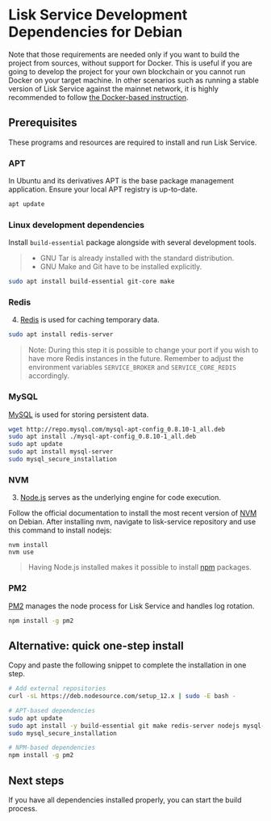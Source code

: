 # Lisk Service Development Dependencies for Debian

Note that those requirements are needed only if you want to build the project from sources, without support for Docker. This is useful if you are going to develop the project for your own blockchain or you cannot run Docker on your target machine. In other scenarios such as running a stable version of Lisk Service against the mainnet network, it is highly recommended to follow [the Docker-based instruction](./prerequisites_docker_macos.md).

## Prerequisites

These programs and resources are required to install and run Lisk Service.

### APT

In Ubuntu and its derivatives APT is the base package management application. Ensure your local APT registry is up-to-date.

```bash
apt update
```

### Linux development dependencies

Install `build-essential` package alongside with several development tools.

> - GNU Tar is already installed with the standard distribution.
> - GNU Make and Git have to be installed explicitly.

```bash
sudo apt install build-essential git-core make
```

### Redis

4. [Redis](http://redis.io) is used for caching temporary data.

```bash
sudo apt install redis-server
```

> Note: During this step it is possible to change your port if you wish to have more Redis instances in the future. Remember to adjust the environment variables `SERVICE_BROKER` and `SERVICE_CORE_REDIS` accordingly.

### MySQL

[MySQL](https://dev.mysql.com/downloads/mysql/) is used for storing persistent data.

```bash
wget http://repo.mysql.com/mysql-apt-config_0.8.10-1_all.deb
sudo apt install ./mysql-apt-config_0.8.10-1_all.deb
sudo apt update
sudo apt install mysql-server
sudo mysql_secure_installation
```

### NVM

3. [Node.js](<https://nodejs.org/>) serves as the underlying engine for code execution.

Follow the official documentation to install the most recent version of [NVM](https://github.com/nvm-sh/nvm) on Debian.
After installing nvm, navigate to lisk-service repository and use this command to install nodejs:

```
nvm install
nvm use
```

> Having Node.js installed makes it possible to install [npm](https://www.npmjs.com/) packages.

### PM2

[PM2](https://github.com/Unitech/pm2) manages the node process for Lisk Service and handles log rotation.

```bash
npm install -g pm2
```

## Alternative: quick one-step install

Copy and paste the following snippet to complete the installation in one step.

```bash
# Add external repositories
curl -sL https://deb.nodesource.com/setup_12.x | sudo -E bash -

# APT-based dependencies
sudo apt update
sudo apt install -y build-essential git make redis-server nodejs mysql-server
sudo mysql_secure_installation

# NPM-based dependencies
npm install -g pm2
```

## Next steps

If you have all dependencies installed properly, you can start the build process.
